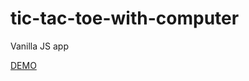 # tic-tac-toe-with-computer
Vanilla JS app

[DEMO](https://ghitab.github.io/tic-tac-toe-with-computer/)
